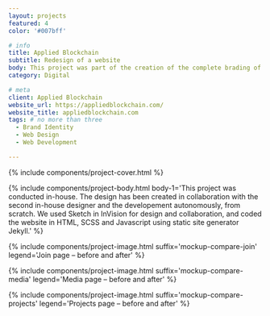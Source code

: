 ```yaml
---
layout: projects
featured: 4
color: '#007bff'

# info
title: Applied Blockchain
subtitle: Redesign of a website
body: This project was part of the creation of the complete brading of Applied Blockchain, a blockchain consultancy and development startup. I was brought onboard, alongside another designer, to create from scratch what would become the company's brand identity. One of the biggest part of that job was to rebrand the website.
category: Digital

# meta
client: Applied Blockchain
website_url: https://appliedblockchain.com/
website_title: appliedblockchain.com
tags: # no more than three
  - Brand Identity
  - Web Design
  - Web Development

---
```


{% include components/project-cover.html %}

{% include components/project-body.html
  body-1='This project was conducted in-house. The design has been created in collaboration with the second in-house designer and the developement autonomously, from scratch. We used Sketch in InVision for design and collaboration, and coded the website in HTML, SCSS and Javascript using static site generator Jekyll.'
%}

{% include components/project-image.html 
  suffix='mockup-compare-join'
  legend='Join page – before and after'
%}

{% include components/project-image.html 
  suffix='mockup-compare-media'
  legend='Media page – before and after'
%}

{% include components/project-image.html 
  suffix='mockup-compare-projects'
  legend='Projects page – before and after'
%}
